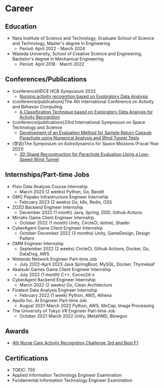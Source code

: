 # Career

## Education

- Nara Institute of Science and Technology, Graduate School of Science and Technology, Master's degree in Engineering
    - Period: April 2022 - March 2024
- Waseda University, School of Creative Science and Engineering, Bachelor's degree in Mechanical Engineering
    - Period: April 2018 - March 2022

## Conferences/Publications
- (conference)IEICE HCB Symposium 2022
    - [Nursing activity recognition based on Exploratory Data Analysis](https://www.hcg-ieice.org/hcg-symposium/2022/program/#B-2:~:text=\(B%2D2%2D6,%E5%A5%88%E8%89%AF%E5%85%88%E7%AB%AF%E5%A4%A7%EF%BC%89)
- (conference/publications)The 4th International Conference on Activity and Behavior Computing
    - [A Classification Technique based on Exploratory Data Analysis for Activity Recognition](https://abc-research.github.io/2022/#:~:text=A%20Classification%20Technique%20based%20on%20Exploratory%20Data,Kiyokawa%20(Nara%20Institute%20of%20Science%20and%20Technology))
- (conference/publications)33rd International Symposium on Space Technology and Science
    - [Development of an Evaluation Method for Sample Return Capsule Parachute using Numerical Analysis and Wind Tunnel Tests](https://confit.atlas.jp/guide/event/ists2021/subject/E-3-01/advanced)
- (学会)The Symposium on Astrodynamics for Space Missions (Fiscal Year 2021)
    - [3D Shape Reconstruction for Parachute Evaluation Using a Low-Speed Wind Tunnel](https://jaxa.repo.nii.ac.jp/?action=pages_view_main&active_action=repository_view_main_item_detail&item_id=48617&item_no=1&page_id=13&block_id=21)

## Internships/Part-time Jobs

- Pixiv Data Analysis Course Internship
    - March 2023 (2 weeks) Python, Go, Bandit
- GMO Pepabo Infrastructure Engineer Internship
    - February 2023 (2 weeks) Go, k8s, Redis, OSS
- ZOZO Backend Engineer Internship
    - December 2022 (1 month) Java, Spring, DDD, Github Actions
- Mirrativ Game Client Engineer Internship
    - October 2022 (1 month) Unity, CircleCI, dotnet, Shader
- CyberAgent Game Client Engineer Internship
    - October-December 2022 (3 months) Unity, GameDesign, Design Pattern
- DMM Engineer Internship
    - September 2022 (2 weeks) CircleCI, Github Actions, Docker, Go, DataDog, AWS
- Nintendo Network Engineer Part-time Job
    - July 2022-April 2023 Java SpringBoot, MySQL, Docker, Thymeleaf
- Akatsuki Games Game Client Engineer Internship
    - July 2022 (1 month) C++, Cocos2d-x
- CyberAgent Backend Engineer Internship
    - March 2022 (2 weeks) Go, Clean Architecture
- Finatext Data Analysis Engineer Internship
    - February 2022 (1 week) Python, AWS, Athena
- Apollo Inc. AI Engineer Part-time Job
    - August 2021-March 2022 Python, AWS, MoCap, Image Processing
- The University of Tokyo VR Engineer Part-time Job
    - October 2021-March 2022 Unity, MetaHMD, Blowgun

## Awards
- [4th Nurse Care Activity Recognition Challenge 3rd and Best F1](http://isw3.naist.jp/IS/PubWG/Events-ja/award20221029_NurseChallenge.html)

## Certifications
- TOEIC: 750
- Applied Information Technology Engineer Examination
- Fundamental Information Technology Engineer Examination